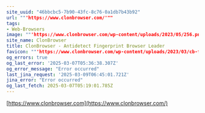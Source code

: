 ```yaml
---
site_uuid: "46bbcbc5-7b90-43fc-8c76-0a1db7b43b92"
url: ""'https://www.clonbrowser.com/'""
tags:
- Web-Browsers
image: ""'https://www.clonbrowser.com/wp-content/uploads/2023/05/256.png'""
site_name: ClonBrowser
title: ClonBrowser - Antidetect Fingerprint Browser Leader
favicon: ""'https://www.clonbrowser.com/wp-content/uploads/2023/03/cb-favicon.ico'""
og_errors: true
og_last_error: '2025-03-07T05:36:38.307Z'
og_error_message: "Error occurred"
last_jina_request: '2025-03-09T06:45:01.721Z'
jina_error: "Error occurred"
og_last_fetch: 2025-03-07T05:19:01.785Z
---
```


[https://www.clonbrowser.com](https://www.clonbrowser.com/)

